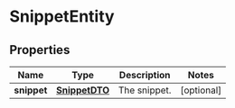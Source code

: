 
# SnippetEntity

## Properties
Name | Type | Description | Notes
------------ | ------------- | ------------- | -------------
**snippet** | [**SnippetDTO**](SnippetDTO.md) | The snippet. |  [optional]



